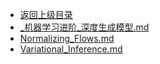 - [返回上级目录](../)
- [_机器学习进阶_深度生成模型.md](计算机/人工智能/机器学习进阶_深度生成模型/_机器学习进阶_深度生成模型.md)
- [Normalizing_Flows.md](计算机/人工智能/机器学习进阶_深度生成模型/Normalizing_Flows.md)
- [Variational_Inference.md](计算机/人工智能/机器学习进阶_深度生成模型/Variational_Inference.md)